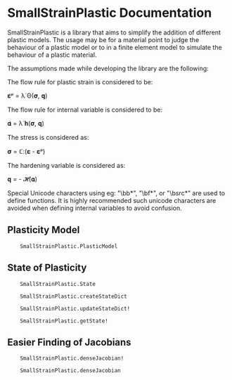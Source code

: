 # SmallStrainPlastic Documentation

SmallStrainPlastic is a library that aims to simplify the addition of different plastic models. The usage may be for a material point to judge the behaviour of a plastic model or to in a finite element model to simulate the behaviour of a plastic material.

The assumptions made while developing the library are the following:

The flow rule for plastic strain is considered to be:

𝛆̇ᵖ = λ̇  Θ(𝛔, 𝐪)

The flow rule for internal variable is considered to be:

𝛂̇ = λ̇  𝐡(𝛔, 𝐪)

The stress is considered as:

𝛔 = ℂ:(𝛆 - 𝛆ᵖ)

The hardening variable is considered as:

𝐪 = - 𝓗(𝛂)

Special Unicode characters using eg: "\bb*", "\bf*", or "\bsrc*" are used to define functions. It is highly recommended such unicode characters are avoided when defining internal variables to avoid confusion.

## Plasticity Model

```@docs
	SmallStrainPlastic.PlasticModel
```

## State of Plasticity

```@docs
	SmallStrainPlastic.State
```

```@docs
	SmallStrainPlastic.createStateDict
```

```@docs
	SmallStrainPlastic.updateStateDict!
```

```@docs
	SmallStrainPlastic.getState!
```
## Easier Finding of Jacobians

```@docs
	SmallStrainPlastic.denseJacobian!
```

```@docs
	SmallStrainPlastic.denseJacobian
```
